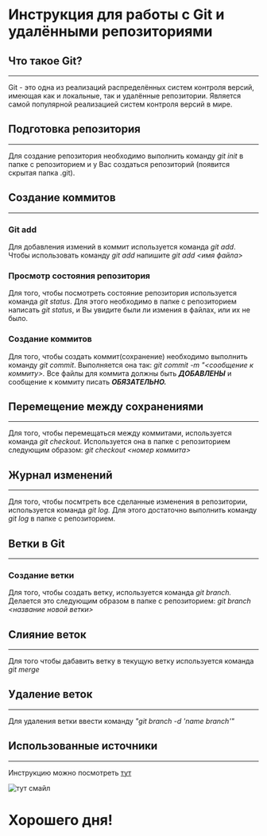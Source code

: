 # Инструкция для работы с Git и удалёнными репозиториями 
## Что такое Git?
***
Git - это одна из реализаций распределённых систем контроля версий, имеющая как и локальные, так и удалённые репозитории. Является самой популярной реализацией систем контроля версий в мире.

## Подготовка репозитория
***
Для создание репозитория необходимо выполнить команду *git init* в папке с репозиторием и у Вас создаться репозиторий (появится скрытая папка .git).

## Создание коммитов
***
### Git add
Для добавления измений в коммит используется команда *git add*. Чтобы использовать команду *git add* напишите *git add <имя файла>*

### Просмотр состояния репозитория
Для того, чтобы посмотреть состояние репозитория используется команда *git status*. Для этого необходимо в папке с репозиторием написать *git status*, и Вы увидите были ли измения в файлах, или их не было.

### Создание коммитов
Для того, чтобы создать коммит(сохранение) необходимо выполнить команду *git commit*. Выполняется она так: *git commit -m "<сообщение к коммиту>.* Все файлы для коммита должны быть ***ДОБАВЛЕНЫ*** и сообщение к коммиту писать ***ОБЯЗАТЕЛЬНО.***

## Перемещение между сохранениями
***
Для того, чтобы перемещаться между коммитами, используется команда *git checkout.* Используется она в папке с репозиторием следующим образом: *git checkout <номер коммита>*

## Журнал изменений
***
Для того, чтобы посмтреть все сделанные изменения в репозитории, используется команда *git log.* Для этого достаточно выполнить команду *git log* в папке с репозиторием.

## Ветки в Git
***
### Создание ветки
Для того, чтобы создать ветку, используется команда *git branch.* Делается это следующим образом в папке с репозиторием: *git branch <название новой ветки>*

## Слияние веток
***
Для того чтобы дабавить ветку в текущую ветку используется команда *git merge*

## Удаление веток
***
Для удаления ветки ввести команду *"git branch -d 'name branch'"*

## Использованные источники
***
Инструкцию можно посмотреть [тут](https://github.com/oleggolen/Seminar-13-12-2021#readme)

![тут смайл](smile.png)

# Хорошего дня!

